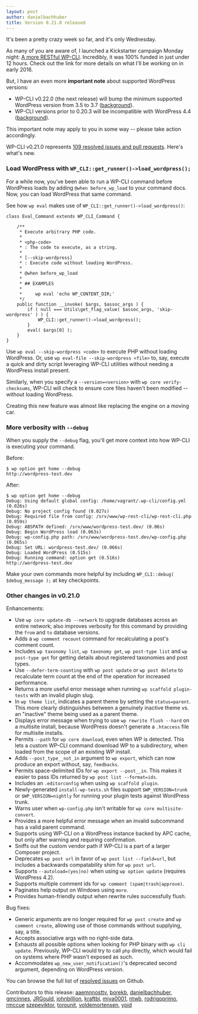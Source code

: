 ```yaml
---
layout: post
author: danielbachhuber
title: Version 0.21.0 released
---
```


It's been a pretty crazy week so far, and it's only Wednesday.

As many of you are aware of, I launched a Kickstarter campaign Monday night: [A more RESTful WP-CLI](https://www.kickstarter.com/projects/danielbachhuber/a-more-restful-wp-cli). Incredibly, it was 100% funded in just under 12 hours. Check out the link for more details on what I'll be working on in early 2016.

But, I have an even more **important note** about supported WordPress versions:

* WP-CLI v0.22.0 (the next release) will bump the minimum supported WordPress version from 3.5 to 3.7 ([background](https://github.com/wp-cli/wp-cli/issues/2134)).
* WP-CLI versions prior to 0.20.3 will be incompatible with WordPress 4.4 ([background](https://wp-cli.org/blog/version-0.20.3.html)).

This important note may apply to you in some way -- please take action accordingly.

WP-CLI v0.21.0 represents [109 resolved issues and pull requests](https://github.com/wp-cli/wp-cli/issues?q=milestone%3A0.21.0+is%3Aclosed). Here's what's new.

### Load WordPress with `WP_CLI::get_runner()->load_wordpress();`

For a while now, you've been able to run a WP-CLI command before WordPress loads by adding `@when before_wp_load` to your command docs. Now, you can load WordPress that same command.

See how `wp eval` makes use of `WP_CLI::get_runner()->load_wordpress()`:

    class Eval_Command extends WP_CLI_Command {

        /**
         * Execute arbitrary PHP code.
         *
         * <php-code>
         * : The code to execute, as a string.
         *
         * [--skip-wordpress]
         * : Execute code without loading WordPress.
         *
         * @when before_wp_load
         *
         * ## EXAMPLES
         *
         *     wp eval 'echo WP_CONTENT_DIR;'
         */
        public function __invoke( $args, $assoc_args ) {
            if ( null === Utils\get_flag_value( $assoc_args, 'skip-wordpress' ) ) {
                WP_CLI::get_runner()->load_wordpress();
            }
            eval( $args[0] );
        }
    }

Use `wp eval --skip-wordpress <code>` to execute PHP without loading WordPress. Or, use `wp eval-file --skip-wordpress <file>` to, say, execute a quick and dirty script leveraging WP-CLI utilities without needing a WordPress install present.

Similarly, when you specify a `--version=<version>` with `wp core verify-checksums`, WP-CLI will check to ensure core files haven't been modified -- without loading WordPress.

Creating this new feature was almost like replacing the engine on a moving car.

### More verbosity with `--debug`

When you supply the `--debug` flag, you'll get more context into how WP-CLI is executing your command.

Before:

    $ wp option get home --debug
    http://wordpress-test.dev

After:

    $ wp option get home --debug
    Debug: Using default global config: /home/vagrant/.wp-cli/config.yml (0.026s)
    Debug: No project config found (0.027s)
    Debug: Required file from config: /srv/www/wp-rest-cli/wp-rest-cli.php (0.059s)
    Debug: ABSPATH defined: /srv/www/wordpress-test.dev/ (0.06s)
    Debug: Begin WordPress load (0.063s)
    Debug: wp-config.php path: /srv/www/wordpress-test.dev/wp-config.php (0.065s)
    Debug: Set URL: wordpress-test.dev/ (0.066s)
    Debug: Loaded WordPress (0.515s)
    Debug: Running command: option get (0.516s)
    http://wordpress-test.dev

Make your own commands more helpful by including `WP_CLI::debug( $debug_message );` at key checkpoints.

### Other changes in v0.21.0

Enhancements:

* Use `wp core update-db --network` to upgrade databases across an entire network; also improves verbosity for this command by providing the `from` and `to` database versions.
* Adds a `wp comment recount` command for recalculating a post's comment count.
* Includes `wp taxonomy list`, `wp taxonomy get`, `wp post-type list` and `wp post-type get` for getting details about registered taxonomies and post types.
* Use `--defer-term-counting` with `wp post update` or `wp post delete` to recalculate term count at the end of the operation for increased performance.
* Returns a more useful error message when running `wp scaffold plugin-tests` with an invalid plugin slug.
* In `wp theme list`, indicates a parent theme by setting the `status=parent`. This more clearly distinguishes between a genuinely inactive theme vs. an "inactive" theme being used as a parent theme.
* Displays error message when trying to use `wp rewrite flush --hard` on a multisite install, because WordPress doesn't generate a `.htaccess` file for multisite installs.
* Permits `--path` for `wp core download`, even when WP is detected. This lets a custom WP-CLI command download WP to a subdirectory, when loaded from the scope of an existing WP install.
* Adds `--post_type__not_in` argument to `wp export`, which can now produce an export without, say, `feedbacks`.
* Permits space-delimited IDs for `wp export --post__in`. This makes it easier to pass IDs returned by `wp post list --format=ids`.
* Includes an `.editorconfig` when using `wp scaffold plugin`.
* Newly-generated `install-wp-tests.sh` files support `$WP_VERSION=trunk` or `$WP_VERSION=nightly` for running your plugin tests against WordPress trunk.
* Warns user when `wp-config.php` isn't writable for `wp core multisite-convert`.
* Provides a more helpful error message when an invalid subcommand has a valid parent command.
* Supports using WP-CLI on a WordPress instance backed by APC cache, but only after warning and requiring confirmation.
* Sniffs out the custom vendor path if WP-CLI is a part of a larger Composer project.
* Deprecates `wp post url` in favor of `wp post list --field=url`, but includes a backwards compatability shim for `wp post url`.
* Supports `--autoload=(yes|no)` when using `wp option update` (requires WordPress 4.2).
* Supports multiple comment ids for `wp comment (spam|trash|approve)`.
* Paginates help output on Windows using `more`.
* Provides human-friendly output when rewrite rules successfully flush.

Bug fixes:

* Generic arguments are no longer required for `wp post create` and `wp comment create`, allowing use of those commands without supplying, say, a title.
* Accepts associative args with no right-side data.
* Exhausts all possible options when looking for PHP binary with `wp cli update`. Previously, WP-CLI would try to call `php` directly, which would fail on systems where PHP wasn't exposed as such.
* Accommodates `wp_new_user_notification()`'s deprecated second argument, depending on WordPress version.

You can browse the full list of [resolved issues](https://github.com/wp-cli/wp-cli/issues?q=milestone%3A0.21.0+is%3Aclosed) on Github.

Contributors to this release: [aaemnnosttv](https://github.com/aaemnnosttv), [borekb](https://github.com/borekb), [danielbachhuber](https://github.com/danielbachhuber), [gmcinnes](https://github.com/gmcinnes), [JRGould](https://github.com/JRGould), [johnbillion](https://github.com/johnbillion), [kraftbj](https://github.com/kraftbj), [miya0001](https://github.com/miya0001), [ntwb](https://github.com/ntwb), [rodrigoprimo](https://github.com/rodrigoprimo), [rmccue](https://github.com/rmccue) [szepeviktor](https://github.com/szepeviktor), [torounit](https://github.com/torounit), [voldemortensen](https://github.com/voldemortensen), [ypid](https://github.com/ypid)
